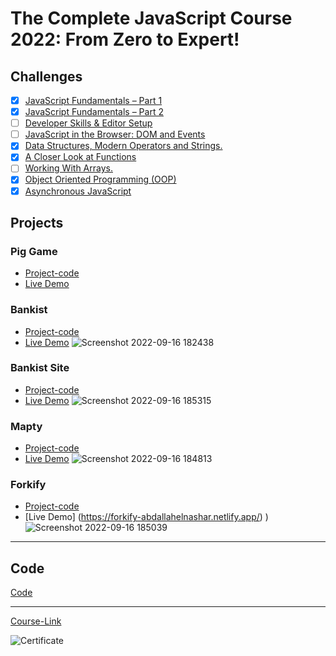 # The Complete JavaScript Course 2022: From Zero to Expert!

## Challenges

- [x] [JavaScript Fundamentals – Part 1 ](./Challenges/JavaScript%20Fundamentals%20%E2%80%93%20Part%201/)
- [x] [JavaScript Fundamentals – Part 2](./Challenges/JavaScript%20Fundamentals%20%E2%80%93%20Part%202/)
- [ ] [Developer Skills & Editor Setup ](./Challenges/Developer%20Skills%20%26%20Editor%20Setup/)
- [ ] [JavaScript in the Browser: DOM and Events](./Challenges/JavaScript%20in%20the%20Browser%20DOM%20and%20Events/)
- [x] [Data Structures, Modern Operators and Strings.](./Challenges/Data%20Structures%2C%20Modern%20Operators%20and%20Strings/)
- [x] [A Closer Look at Functions](./Challenges/A%20Closer%20Look%20at%20Functions/)
- [ ] [Working With Arrays.](./Challenges/Working%20With%20Arrays/)
- [x] [Object Oriented Programming (OOP)](<./Challenges/Object%20Oriented%20Programming%20(OOP)/>)
- [x] [Asynchronous JavaScript](./Challenges/Asynchronous%20JavaScript/)

## Projects

### Pig Game

- [Project-code](./Projects/Pig-Game)
- [Live Demo]()

### Bankist

- [Project-code](./Projects/Bankist)
- [Live Demo](https://abdallah-bankist.netlify.app/)
![Screenshot 2022-09-16 182438](https://user-images.githubusercontent.com/90924885/190685553-225cdb5f-7a88-48cd-9a50-e5634b0ecfee.png)


### Bankist Site

- [Project-code](./Projects/Bankist-Site)
- [Live Demo](https://abdallah-bankist-site.netlify.app/)
![Screenshot 2022-09-16 185315](https://user-images.githubusercontent.com/90924885/190690067-d925fc9d-37d3-4612-ab03-5bf03655f60c.png)

### Mapty

- [Project-code](./Projects/Mapty)
- [Live Demo](https://abdallah-mapty-app.netlify.app/)
![Screenshot 2022-09-16 184813](https://user-images.githubusercontent.com/90924885/190689360-cee7172d-e0e3-4cf5-9529-334a991b29c8.png)

### Forkify

- [Project-code](./Projects/Forkify)
- [Live Demo] (https://forkify-abdallahelnashar.netlify.app/)
)
![Screenshot 2022-09-16 185039](https://user-images.githubusercontent.com/90924885/190689737-bae9fc18-3698-459e-8285-e9db8f8e3428.png)

---

## Code

[Code](Code)

---

[Course-Link](https://www.udemy.com/course/the-complete-javascript-course/)<br>

![Certificate](https://via.placeholder.com/468x300?text=Certificate+Here)
